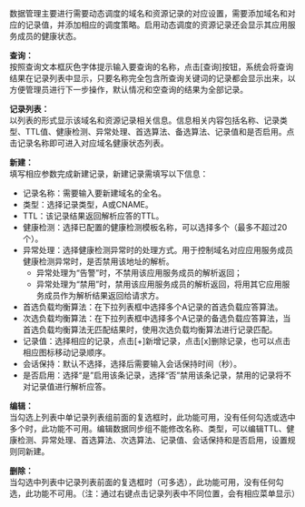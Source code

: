 数据管理主要进行需要动态调度的域名和资源记录的对应设置，需要添加域名和对应的记录值，并添加相应的调度策略。启用动态调度的资源记录还会显示其应用服务成员的健康状态。

**查询：**  
按照查询文本框灰色字体提示输入要查询的名称，点击[查询]按钮，系统会将查询结果在记录列表中显示，只要名称完全包含所查询关键词的记录都会显示出来，以方便管理员进行下一步操作，默认情况和空查询的结果为全部记录。

**记录列表：**  
以列表的形式显示该域名和资源记录相关信息。信息相关内容包括名称、记录类型、TTL值、健康检测、异常处理、首选算法、备选算法、记录值和是否启用。点击记录名称即可进入对应域名健康状态列表。

**新建：**  
填写相应参数完成新建记录，新建记录需填写以下信息：  
- 记录名称：需要输入要新建域名的全名。  
- 类型：选择记录类型，A或CNAME。  
- TTL：该记录结果返回解析应答的TTL。  
- 健康检测：选择已配置的健康检测模板名称，可以选择多个（最多不超过20个）。  
- 异常处理：选择健康检测异常时的处理方式。用于控制域名对应应用服务成员健康检测异常时，是否禁用该地址的解析。  
  - 异常处理为“告警”时，不禁用该应用服务成员的解析返回；  
  - 异常处理为“禁用”时，禁用该应用服务成员的解析返回，将用其它应用服务成员作为解析结果返回给请求方。  
- 首选负载均衡算法：在下拉列表框中选择多个A记录的首选负载应答算法。  
- 次选负载均衡算法：在下拉列表框中选择多个A记录的备选负载应答算法，当首选负载均衡算法无匹配结果时，使用次选负载均衡算法进行记录匹配。  
- 记录值：选择相应的记录，点击[+]新增记录，点击[x]删除记录，也可以点击相应图标移动记录顺序。  
- 会话保持：默认不选择，选择后需要输入会话保持时间（秒）。  
- 是否启用：选择“是”启用该条记录，选择“否”禁用该条记录，禁用的记录将不对记录值进行解析应答。

**编辑：**  
当勾选上列表中单记录列表组前面的复选框时，此功能可用，没有任何勾选或选中多个时，此功能不可用。编辑数据同步组不能修改名称、类型，可以编辑TTL、健康检测、异常处理、首选算法、次选算法、记录值、会话保持和是否启用，设置规则同新建。

**删除：**  
当勾选中列表中记录列表前面的复选框时（可多选），此功能可用，没有任何勾选，此功能不可用。（注：通过右键点击记录列表中不同位置，会有相应菜单显示）
